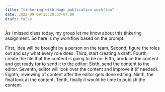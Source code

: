 ```yaml
---
title: "tinkering with Hugo publication workflow"
date: 2022-09-09T15:20:33-04.00
draft: false
---
```


As i missed class today, my group let me know about this tinkering assignment. So here is my workflow based on the prompt. 

First, idea will be brought by a person on the team. Second, figure the roles out and say what every role does. Third, start creating a draft. Fourth, create the file that the content is going to be on. Fifth, produce the content and get ready for to send it to the editor. Sixth, send the content to the editor. Seventh, editor will look over the content and improve it (if needed). Eighth, reviewing of content after the editor gets done editing. Ninth, the final look at the content. Tenth, finally it would be time to publish the content. 

